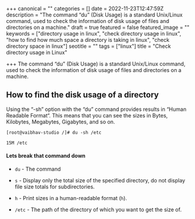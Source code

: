 +++
canonical = ""
categories = []
date = 2022-11-23T12:47:59Z
description = "The  command “du” (Disk Usage) is a standard Unix/Linux command, used to check the information of disk usage of files and directories on a machine."
draft = true
featured = false
featured_image = ""
keywords = ["directory usage in linux", "check directory usage in linux", "how to find how much space a directory is taking in linux", "check directory space in linux"]
seotitle = ""
tags = ["linux"]
title = "Check directory usage in Linux"

+++
The  command “du” (Disk Usage) is a standard Unix/Linux command, used to check the information of disk usage of files and directories on a machine.

## How to find the disk usage of a directory

Using the “-sh” option with the “du” command provides results in “Human Readable Format“. This means that you can see the sizes in Bytes, Kilobytes, Megabytes, Gigabytes, and so on.

```shell
[root@vaibhav-studio /]# du -sh /etc

15M	/etc
```

#### Lets break that command down

* `du` - The command


* `s` - Display only the total size of the specified directory, do not display file size totals for subdirectories.
* `h` - Print sizes in a human-readable format (`h`).
* `/etc` - The path of the directory of which you want to get the size of.